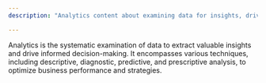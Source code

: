 ```yaml
---
description: "Analytics content about examining data for insights, driving informed decisions with descriptive, diagnostic, predictive & prescriptive analysis."

---
```

Analytics is the systematic examination of data to extract valuable insights and drive informed decision-making. It encompasses various techniques, including descriptive, diagnostic, predictive, and prescriptive analysis, to optimize business performance and strategies. 
